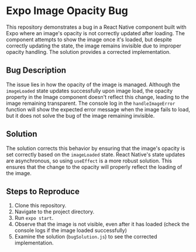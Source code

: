 # Expo Image Opacity Bug

This repository demonstrates a bug in a React Native component built with Expo where an image's opacity is not correctly updated after loading.  The component attempts to show the image once it's loaded, but despite correctly updating the state, the image remains invisible due to improper opacity handling.  The solution provides a corrected implementation.

## Bug Description

The issue lies in how the opacity of the image is managed.  Although the `imageLoaded` state updates successfully upon image load, the opacity property in the Image component doesn't reflect this change, leading to the image remaining transparent.  The console log in the `handleImageError` function will show the expected error message when the image fails to load, but it does not solve the bug of the image remaining invisible.

## Solution

The solution corrects this behavior by ensuring that the image's opacity is set correctly based on the `imageLoaded` state.  React Native's state updates are asynchronous, so using `useEffect` is a more robust solution.  This ensures that the change to the opacity will properly reflect the loading of the image.

## Steps to Reproduce

1. Clone this repository.
2. Navigate to the project directory.
3. Run `expo start`.
4. Observe that the image is not visible, even after it has loaded (check the console logs if the image loaded successfully)
5. Examine the solution (`bugSolution.js`) to see the corrected implementation.